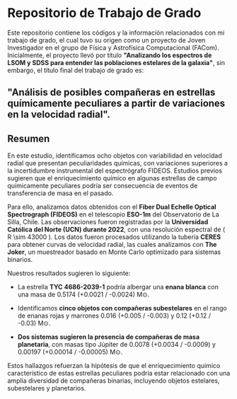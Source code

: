 # Repositorio de Trabajo de Grado

Este repositorio contiene los códigos y la información relacionados con mi trabajo de grado, el cual tuvo su origen como un proyecto de Joven Investigador en el grupo de Física y Astrofísica Computacional (FACom). Inicialmente, el proyecto llevó por título **"Analizando los espectros de LSOM y SDSS para entender las poblaciones estelares de la galaxia"**, sin embargo, el título final del trabajo de grado es:

## **"Análisis de posibles compañeras en estrellas químicamente peculiares a partir de variaciones en la velocidad radial".**

## **Resumen**

En este estudio, identificamos ocho objetos con variabilidad en velocidad radial que presentan peculiaridades químicas, con variaciones superiores a la incertidumbre instrumental del espectrógrafo FIDEOS. Estudios previos sugieren que el enriquecimiento químico en algunas estrellas de campo químicamente peculiares podría ser consecuencia de eventos de transferencia de masa en el pasado.

Para ello, analizamos datos obtenidos con el **Fiber Dual Echelle Optical Spectrograph (FIDEOS)** en el telescopio **ESO-1m** del Observatorio de La Silla, Chile. Las observaciones fueron registradas por la **Universidad Católica del Norte (UCN) durante 2022**, con una resolución espectral de \( R \sim 43000 \). Los datos fueron procesados utilizando la tubería **CERES** para obtener curvas de velocidad radial, las cuales analizamos con **The Joker**, un muestreador basado en Monte Carlo optimizado para sistemas binarios.

Nuestros resultados sugieren lo siguiente:

- La estrella **TYC 4686-2039-1** podría albergar una **enana blanca** con una masa de 0.5174 (+0.0021 / -0.0024) M⊙.

- Identificamos **cinco objetos con compañeras subestelares** en el rango de enanas rojas y marrones 0.016 (+0.005 / -0.003) y 0.12 (+0.12 / -0.03) M⊙.

- **Dos sistemas sugieren la presencia de compañeras de masa planetaria**, con masas tipo Júpiter de 0.0078 (+0.0034 / -0.0009) y 0.00197 (+0.00014 / -0.00005) M⊙.


Estos hallazgos refuerzan la hipótesis de que el enriquecimiento químico característico de estas estrellas peculiares podría estar relacionado con una amplia diversidad de compañeras binarias, incluyendo objetos estelares, subestelares y planetarios.

